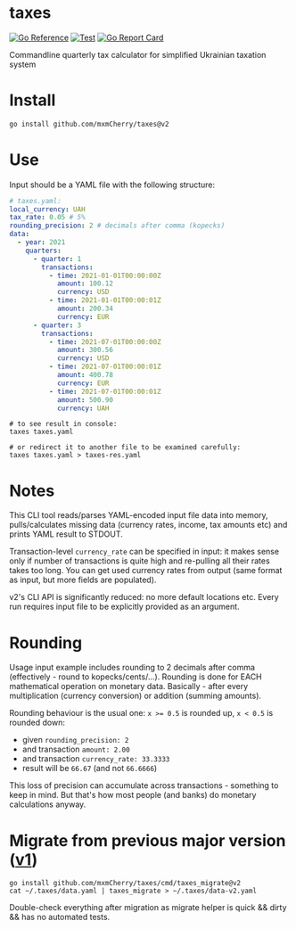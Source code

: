 # taxes

[![Go Reference](https://pkg.go.dev/badge/github.com/mxmCherry/taxes.svg)](https://pkg.go.dev/github.com/mxmCherry/taxes)
[![Test](https://github.com/mxmCherry/taxes/actions/workflows/test.yml/badge.svg?branch=v2)](https://github.com/mxmCherry/taxes/actions/workflows/test.yml)
[![Go Report Card](https://goreportcard.com/badge/github.com/mxmCherry/taxes)](https://goreportcard.com/report/github.com/mxmCherry/taxes)

Commandline quarterly tax calculator for simplified Ukrainian taxation system

# Install

```bash
go install github.com/mxmCherry/taxes@v2
```

# Use

Input should be a YAML file with the following structure:

```yaml
# taxes.yaml:
local_currency: UAH
tax_rate: 0.05 # 5%
rounding_precision: 2 # decimals after comma (kopecks)
data:
  - year: 2021
    quarters:
      - quarter: 1
        transactions:
          - time: 2021-01-01T00:00:00Z
            amount: 100.12
            currency: USD
          - time: 2021-01-01T00:00:01Z
            amount: 200.34
            currency: EUR
      - quarter: 3
        transactions:
          - time: 2021-07-01T00:00:00Z
            amount: 300.56
            currency: USD
          - time: 2021-07-01T00:00:01Z
            amount: 400.78
            currency: EUR
          - time: 2021-07-01T00:00:01Z
            amount: 500.90
            currency: UAH
```

```shell
# to see result in console:
taxes taxes.yaml

# or redirect it to another file to be examined carefully:
taxes taxes.yaml > taxes-res.yaml
```

# Notes

This CLI tool reads/parses YAML-encoded input file data into memory, pulls/calculates missing data (currency rates, income, tax amounts etc) and prints YAML result to STDOUT.

Transaction-level `currency_rate` can be specified in input: it makes sense only if number of transactions is quite high and re-pulling all their rates takes too long.
You can get used currency rates from output (same format as input, but more fields are populated).

v2's CLI API is significantly reduced: no more default locations etc.
Every run requires input file to be explicitly provided as an argument.

# Rounding

Usage input example includes rounding to 2 decimals after comma (effectively - round to kopecks/cents/...).
Rounding is done for EACH mathematical operation on monetary data.
Basically - after every multiplication (currency conversion) or addition (summing amounts).

Rounding behaviour is the usual one: `x >= 0.5` is rounded up, `x < 0.5` is rounded down:

- given `rounding_precision: 2`
- and transaction `amount: 2.00`
- and transaction `currency_rate: 33.3333`
- result will be `66.67` (and not `66.6666`)

This loss of precision can accumulate across transactions - something to keep in mind.
But that's how most people (and banks) do monetary calculations anyway.

# Migrate from previous major version ([v1](https://github.com/mxmCherry/taxes/tree/v1.0.0))

```shell
go install github.com/mxmCherry/taxes/cmd/taxes_migrate@v2
cat ~/.taxes/data.yaml | taxes_migrate > ~/.taxes/data-v2.yaml
```

Double-check everything after migration as migrate helper is quick && dirty && has no automated tests.
